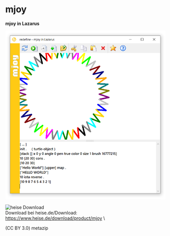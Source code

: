 # mjoy
**mjoy in Lazarus**


![mjoyLaz1](https://raw.githubusercontent.com/metazip/mjoy/main/images/mjoyLaz1.png)


![heise Download](https://www.heise.de/software/icons/download_logo1.png) \
Download bei heise.de/Download:  https://www.heise.de/download/product/mjoy \


(CC BY 3.0) metazip
